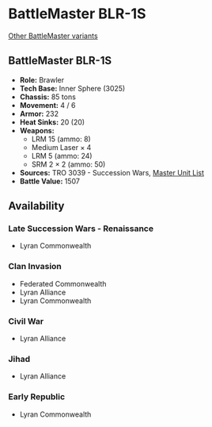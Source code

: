 # BattleMaster BLR-1S

[Other BattleMaster variants](../battlemaster.md)

## BattleMaster BLR-1S
- **Role:** Brawler
- **Tech Base:** Inner Sphere (3025)
- **Chassis:** 85 tons
- **Movement:** 4 / 6
- **Armor:** 232
- **Heat Sinks:** 20 (20)
- **Weapons:**
  - LRM 15 (ammo: 8)
  - Medium Laser × 4
  - LRM 5 (ammo: 24)
  - SRM 2 × 2 (ammo: 50)
- **Sources:** TRO 3039 - Succession Wars, [Master Unit List](http://masterunitlist.info/Unit/Details/289/battlemaster-blr-1s)
- **Battle Value:** 1507

## Availability

### Late Succession Wars - Renaissance
- Lyran Commonwealth

### Clan Invasion
- Federated Commonwealth
- Lyran Alliance
- Lyran Commonwealth

### Civil War
- Lyran Alliance

### Jihad
- Lyran Alliance

### Early Republic
- Lyran Commonwealth

